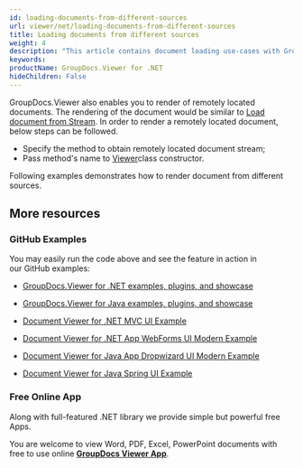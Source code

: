 ```yaml
---
id: loading-documents-from-different-sources
url: viewer/net/loading-documents-from-different-sources
title: Loading documents from different sources
weight: 4
description: "This article contains document loading use-cases with GroupDocs.Viewer within your .NET applications."
keywords: 
productName: GroupDocs.Viewer for .NET
hideChildren: False
---
```

GroupDocs.Viewer also enables you to render of remotely located documents. The rendering of the document would be similar to [Load document from Stream](https://wiki.lisbon.dynabic.com/display/viewer/Load+document+from+Stream). In order to render a remotely located document, below steps can be followed.

*   Specify the method to obtain remotely located document stream; 
*   Pass method's name to [Viewer](https://apireference.groupdocs.com/net/viewer/groupdocs.viewer/viewer)class constructor.

Following examples demonstrates how to render document from different sources.

## More resources

### GitHub Examples

You may easily run the code above and see the feature in action in our GitHub examples:

*   [GroupDocs.Viewer for .NET examples, plugins, and showcase](https://github.com/groupdocs-viewer/GroupDocs.Viewer-for-.NET)
    
*   [GroupDocs.Viewer for Java examples, plugins, and showcase](https://github.com/groupdocs-viewer/GroupDocs.Viewer-for-Java)
    
*   [Document Viewer for .NET MVC UI Example](https://github.com/groupdocs-viewer/GroupDocs.Viewer-for-.NET-MVC) 
    
*   [Document Viewer for .NET App WebForms UI Modern Example](https://github.com/groupdocs-viewer/GroupDocs.Viewer-for-.NET-WebForms)
    
*   [Document Viewer for Java App Dropwizard UI Modern Example](https://github.com/groupdocs-viewer/GroupDocs.Viewer-for-Java-Dropwizard)
    
*   [Document Viewer for Java Spring UI Example](https://github.com/groupdocs-viewer/GroupDocs.Viewer-for-Java-Spring)
    

### Free Online App

Along with full-featured .NET library we provide simple but powerful free Apps.

You are welcome to view Word, PDF, Excel, PowerPoint documents with free to use online **[GroupDocs Viewer App](https://products.groupdocs.app/viewer)**.
